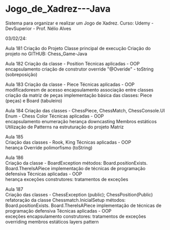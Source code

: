 # Jogo_de_Xadrez---Java
Sistema para organizar e realizar um Jogo de Xadrez. Curso: Udemy - DevSuperior - Prof. Nélio Alves

03/02/24: 

Aula 181
	Criação do Projeto
		Classe principal de execução
		Criação do projeto no GITHUB: Chess_Game-Java
	
Aula 182
	Criação da classe - Position 
		Técnicas aplicadas - OOP
			encapsulamento
			criação de construtor
			override "@Overide" - toString (sobreposição)

Aula 183
	Criação da classe - Piece
		Técnicas aplicadas - OOP
			modificadoresm de acesso
			encapsulamento
			associação entre classes
			criação da matriz de peças
			implementação básica das classes: Piece (peças) e Board (tabuleiro)

Aula 184
	Criação das classes - ChessPiece, ChessMatch, ChessConsole.UI
				   Enum - Chess Color
		Técnicas aplicadas - OOP 		
			encapsulamento
			enumeração
			herança
			downcasting
			Membros estáticos
			Utilização de Patterns na estruturação do projeto
		Matriz
		
Aula 185	
Criação das classes - Rook, King
		Técnicas aplicadas - OOP 		
			herança
			Override
			polimorfismo (toString)
			
Aula 186	
Criação da classe - BoardException
           métodos: Board.positionExists. Board.ThereIsAPiece
		   implementação de técnicas de programação defensiva
		Técnicas aplicadas - OOP 		
			herança
			exceções
			construtores: tratamentos de exceções

Aula 187	
Criação das classes - ChessException (public); ChessPosition(Public)
		   refatoração da classe Chessmatch.InicialSetup
           métodos: Board.positionExists. Board.ThereIsAPiece
		   implementação de técnicas de programação defensiva
		Técnicas aplicadas - OOP 		
			exceções
			encapsulamento
			construtores: tratamentos de exceções
			overriding
			membros estáticos
			layers pattern